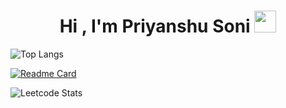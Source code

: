 
<h1 align="center"><b>Hi , I'm Priyanshu Soni </b><img src="https://media.giphy.com/media/hvRJCLFzcasrR4ia7z/giphy.gif" width="35"></h1>

![Top Langs](https://github-readme-stats.vercel.app/api/top-langs/?username=pri1712&layout=compact&custom_title=I%20use&title_color=f8333c&card_width=445)


[![Readme Card](https://github-readme-stats.vercel.app/api/pin/?username=pri1712&repo=comment_toxicity_checker)](https://github.com/tonynguyenit18/paypal-RN-intergration)
<br>




![Leetcode Stats](https://leetcard.jacoblin.cool/pri1712)
